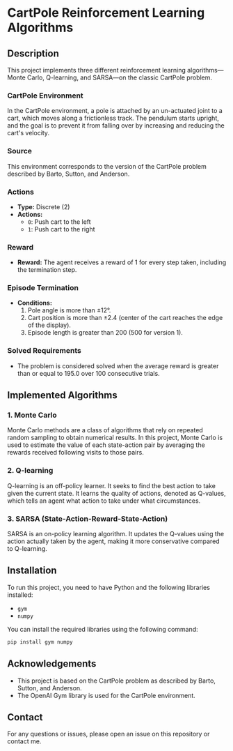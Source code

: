 # CartPole Reinforcement Learning Algorithms

## Description
This project implements three different reinforcement learning algorithms—Monte Carlo, Q-learning, and SARSA—on the classic CartPole problem.

### CartPole Environment
In the CartPole environment, a pole is attached by an un-actuated joint to a cart, which moves along a frictionless track. The pendulum starts upright, and the goal is to prevent it from falling over by increasing and reducing the cart's velocity.

### Source
This environment corresponds to the version of the CartPole problem described by Barto, Sutton, and Anderson.

### Actions
- **Type:** Discrete (2)
- **Actions:**
  - `0`: Push cart to the left
  - `1`: Push cart to the right

### Reward
- **Reward:** The agent receives a reward of 1 for every step taken, including the termination step.

### Episode Termination
- **Conditions:**
  1. Pole angle is more than ±12°.
  2. Cart position is more than ±2.4 (center of the cart reaches the edge of the display).
  3. Episode length is greater than 200 (500 for version 1).

### Solved Requirements
- The problem is considered solved when the average reward is greater than or equal to 195.0 over 100 consecutive trials.

## Implemented Algorithms

### 1. Monte Carlo
Monte Carlo methods are a class of algorithms that rely on repeated random sampling to obtain numerical results. In this project, Monte Carlo is used to estimate the value of each state-action pair by averaging the rewards received following visits to those pairs.

### 2. Q-learning
Q-learning is an off-policy learner. It seeks to find the best action to take given the current state. It learns the quality of actions, denoted as Q-values, which tells an agent what action to take under what circumstances.

### 3. SARSA (State-Action-Reward-State-Action)
SARSA is an on-policy learning algorithm. It updates the Q-values using the action actually taken by the agent, making it more conservative compared to Q-learning.

## Installation
To run this project, you need to have Python and the following libraries installed:
- `gym`
- `numpy`

You can install the required libraries using the following command:
```bash
pip install gym numpy
```

## Acknowledgements
- This project is based on the CartPole problem as described by Barto, Sutton, and Anderson.
- The OpenAI Gym library is used for the CartPole environment.

## Contact
For any questions or issues, please open an issue on this repository or contact me.


